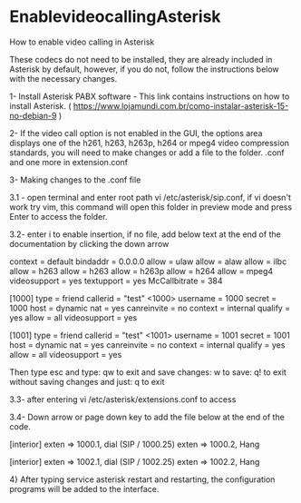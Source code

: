 # EnablevideocallingAsterisk

How to enable video calling in Asterisk

These codecs do not need to be installed, they are already included in Asterisk by default, however, if you do not, follow the instructions below with the necessary changes.

1- Install Asterisk PABX software - This link contains instructions on how to install Asterisk. ( https://www.lojamundi.com.br/como-instalar-asterisk-15-no-debian-9 )

2- If the video call option is not enabled in the GUI, the options area displays one of the h261, h263, h263p, h264 or mpeg4 video compression standards, you will need to make changes or add a file to the folder. .conf and one more in extension.conf

3- Making changes to the .conf file

3.1 - open terminal and enter root path vi /etc/asterisk/sip.conf, if vi doesn't work try vim, this command will open this folder in preview mode and press Enter to access the folder.

3.2- enter i to enable insertion, if no file, add below text at the end of the documentation by clicking the down arrow

context = default
bindaddr = 0.0.0.0
allow = ulaw
allow = alaw
allow = ilbc
allow = h263
allow = h263
allow = h263p
allow = h264
allow = mpeg4
videosupport = yes
textupport = yes
McCallbitrate = 384

[1000]
type = friend
callerid = "test" <1000>
username = 1000
secret = 1000
host = dynamic
nat = yes
canreinvite = no
context = internal
qualify = yes
allow = all
videosupport = yes

[1001]
type = friend
callerid = "test" <1001>
username = 1001
secret = 1001
host = dynamic
nat = yes
canreinvite = no
context = internal
qualify = yes
allow = all
videosupport = yes

Then type esc and type: qw to exit and save changes: w to save: q! to exit without saving changes and just: q to exit

3.3- after entering vi /etc/asterisk/extensions.conf to access

3.4- Down arrow or page down key to add the file below at the end of the code.

[interior]
exten => 1000.1, dial (SIP / 1000.25)
exten => 1000.2, Hang

[interior]
exten => 1002.1, dial (SIP / 1002.25)
exten => 1002.2, Hang

4} After typing service asterisk restart and restarting, the configuration programs will be added to the interface.
